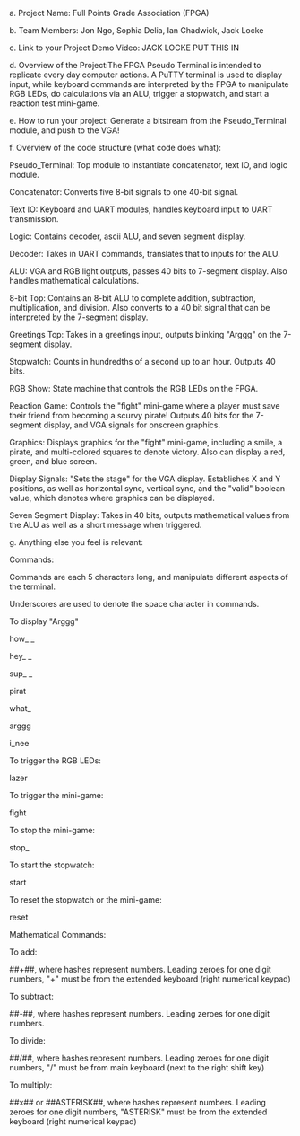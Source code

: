 a. Project Name: Full Points Grade Association (FPGA)

b. Team Members: Jon Ngo, Sophia Delia, Ian Chadwick, Jack Locke

c. Link to your Project Demo Video: JACK LOCKE PUT THIS IN

d. Overview of the Project:The FPGA Pseudo Terminal is intended to replicate every day computer actions. A PuTTY terminal is used to display input, while keyboard commands are interpreted by the FPGA to manipulate RGB LEDs, do calculations via an ALU, trigger a stopwatch, and start a reaction test mini-game. 

e. How to run your project: Generate a bitstream from the Pseudo_Terminal module, and push to the VGA!

f. Overview of the code structure (what code does what): 

Pseudo_Terminal: Top module to instantiate concatenator, text IO, and logic module.

Concatenator: Converts five 8-bit signals to one 40-bit signal.

Text IO: Keyboard and UART modules, handles keyboard input to UART transmission.

Logic: Contains decoder, ascii ALU, and seven segment display.

Decoder: Takes in UART commands, translates that to inputs for the ALU.

ALU: VGA and RGB light outputs, passes 40 bits to 7-segment display. Also handles mathematical calculations.

8-bit Top: Contains an 8-bit ALU to complete addition, subtraction, multiplication, and division. Also converts to a 40 bit signal that can be interpreted by the 7-segment display.

Greetings Top: Takes in a greetings input, outputs blinking "Arggg" on the 7-segment display.

Stopwatch: Counts in hundredths of a second up to an hour. Outputs 40 bits. 

RGB Show: State machine that controls the RGB LEDs on the FPGA.

Reaction Game: Controls the "fight" mini-game where a player must save their friend from becoming a scurvy pirate! Outputs 40 bits for the 7-segment display, and VGA signals for onscreen graphics. 

Graphics: Displays graphics for the "fight" mini-game, including a smile, a pirate, and multi-colored squares to denote victory. Also can display a red, green, and blue screen.

Display Signals: "Sets the stage" for the VGA display. Establishes X and Y positions, as well as horizontal sync, vertical sync, and the "valid" boolean value, which denotes where graphics can be displayed. 

Seven Segment Display: Takes in 40 bits, outputs mathematical values from the ALU as well as a short message when triggered. 

g. Anything else you feel is relevant: 

Commands:

Commands are each 5 characters long, and manipulate different aspects of the terminal.

Underscores are used to denote the space character in commands.

To display "Arggg"

how_ _

hey_ _

sup_ _

pirat

what_

arggg

i_nee

To trigger the RGB LEDs:

lazer

To trigger the mini-game:

fight

To stop the mini-game:

stop_

To start the stopwatch:

start

To reset the stopwatch or the mini-game:

reset

Mathematical Commands:

To add:

##+##, where hashes represent numbers. Leading zeroes for one digit numbers, "+" must be from the extended keyboard (right numerical keypad)

To subtract:

##-##, where hashes represent numbers. Leading zeroes for one digit numbers.

To divide:

##/##, where hashes represent numbers. Leading zeroes for one digit numbers, "/" must be from main keyboard (next to the right shift key)

To multiply:

##x## or ##ASTERISK##, where hashes represent numbers. Leading zeroes for one digit numbers, "ASTERISK" must be from the extended keyboard (right numerical keypad)


